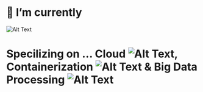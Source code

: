 # 🔭 I’m currently 

![Alt Text](https://i.pinimg.com/originals/8a/f4/fe/8af4febc154ad406079ce04b7e9f70ee.gif)

# Specilizing on ... Cloud ![Alt Text](https://cdn.dribbble.com/users/57858/screenshots/2292590/jeshie_dribbble_cloud.gif), Containerization ![Alt Text](https://images.prismic.io/amazeeio/30bf038a-ca32-45c1-8b73-e3c4fd4622d0_Teaser-Infographic-FA2.gif?auto=compress,format) & Big Data Processing ![Alt Text](https://miro.medium.com/max/1000/1*5qaDBed44uCE2L87yeH6pg.gif)
